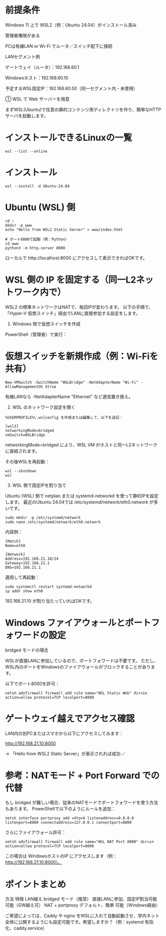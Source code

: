 # 前提条件

Windows 11 上で WSL2（例：Ubuntu 24.04）がインストール済み

管理者権限がある

PCは有線LAN or Wi-Fi でルータ／スイッチ配下に接続

LANセグメント例

ゲートウェイ（ルータ）：192.168.60.1

Windowsホスト：192.168.60.10

予定するWSL固定IP：192.168.60.50（同一セグメント内・未使用）

① WSL で Web サーバーを用意

まずWSL(Ubuntu)で任意の静的コンテンツ用ディレクトリを作り、簡単なHTTPサーバを起動します。

# インストールできるLinuxの一覧
```
wsl --list --online

```

# インストール
```
wsl --install -d Ubuntu-24.04
```


# Ubuntu (WSL) 側
```
cd ~
mkdir -p www
echo "Hello from WSL2 Static Server" > www/index.html

# ポート8000で起動（例：Python）
cd www
python3 -m http.server 8000
```

ローカルで http://localhost:8000 にアクセスして表示できればOKです。

# WSL 側の IP を固定する（同一L2ネットワーク内で）

WSL2 の標準ネットワークはNATで、毎回IPが変わります。
以下の手順で、「Hyper-V 仮想スイッチ」経由でLANに直接参加する設定をします。

1. Windows 側で仮想スイッチを作成

PowerShell（管理者）で実行：

# 仮想スイッチを新規作成（例：Wi-Fiを共有）
```
New-VMSwitch -SwitchName "WSLBridge" -NetAdapterName "Wi-Fi" -AllowManagementOS $true
```

有線LANなら -NetAdapterName "Ethernet" など適宜置き換え。

2. WSL のネットワーク設定を開く

```
%USERPROFILE%\.wslconfig を作成または編集して、以下を追記：

[wsl2]
networkingMode=bridged
vmSwitch=WSLBridge
```

networkingMode=bridged により、WSL VM がホストと同一L2ネットワークに直結されます。

その後WSLを再起動：
```
wsl --shutdown
wsl
```

3. WSL 側で固定IPを割り当て

Ubuntu (WSL) 側で netplan または systemd-networkd を使って静的IPを設定します。
最近のUbuntu 24.04では /etc/systemd/network/eth0.network が多いです。
```
sudo mkdir -p /etc/systemd/network
sudo nano /etc/systemd/network/eth0.network
```

内容例：
```
[Match]
Name=eth0

[Network]
Address=192.168.21.10/24
Gateway=192.168.21.1
DNS=192.168.21.1
```

適用して再起動：
```
sudo systemctl restart systemd-networkd
ip addr show eth0
```


192.168.21.10 が割り当たっていればOKです。

# Windows ファイアウォールとポートフォワードの設定
bridged モードの場合

WSLが直接LANに参加しているので、ポートフォワードは不要です。
ただし、WSL内のポートをWindowsのファイアウォールがブロックすることがあります。

以下でポート8000を許可：
```
netsh advfirewall firewall add rule name="WSL Static Web" dir=in action=allow protocol=TCP localport=8000
```

# ゲートウェイ越えでアクセス確認

LAN内の別PCまたはスマホから以下にアクセスしてみます：

http://192.168.21.10:8000


→ 「Hello from WSL2 Static Server」が表示されれば成功 ✅

# 参考：NATモード + Port Forward での代替

もし bridged が難しい場合、従来のNATモードでポートフォワードを使う方法もあります。
PowerShellで以下のようにルールを追加：
```
netsh interface portproxy add v4tov4 listenaddress=0.0.0.0 listenport=8000 connectaddress=127.0.0.1 connectport=8000
```

さらにファイアウォール許可：
```
netsh advfirewall firewall add rule name="WSL NAT Port 8000" dir=in action=allow protocol=TCP localport=8000
```

この場合は WindowsホストのIP にアクセスします（例：http://192.168.21.10:8000）。

# ポイントまとめ
方法	特徴	LAN越え
bridged モード（推奨）	直接LANに参加、固定IP割当可能	可能（GW越え可）
NAT + portproxy	デフォルト、簡単	可能（Windows経由）

ご希望によっては、Caddy や nginx をWSLに入れて自動起動させ、学内ネット全体に公開するようにも設定可能です。希望しますか？（例：systemd 有効化、caddy.service）